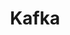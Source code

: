 ---
title: Kafka
description: Kafka category
image:

# Badge style
style:
    background: "#ff5e6c"
    color: "#fff"
---